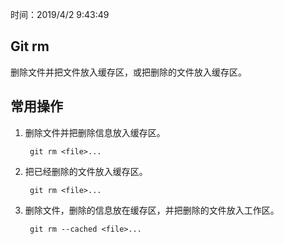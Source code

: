 时间：2019/4/2 9:43:49 

## Git rm  

删除文件并把文件放入缓存区，或把删除的文件放入缓存区。

## 常用操作 

1. 删除文件并把删除信息放入缓存区。
		
		git rm <file>...  

2. 把已经删除的文件放入缓存区。

		git rm <file>...

3. 删除文件，删除的信息放在缓存区，并把删除的文件放入工作区。

		git rm --cached <file>...